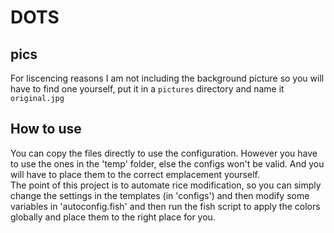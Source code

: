 # DOTS

## pics

For liscencing reasons I am not including the background picture so you will have to find one yourself, put it in a `pictures` directory and name it `original.jpg`

## How to use

You can copy the files directly to use the configuration. However you have to use the ones in the 'temp' folder, else the configs won't be valid. And you will have to place them to the correct emplacement yourself.  
The point of this project is to automate rice modification, so you can simply change the settings in the templates (in 'configs') and then modify some variables in 'autoconfig.fish' and then run the fish script to apply the colors globally and place them to the right place for you.
